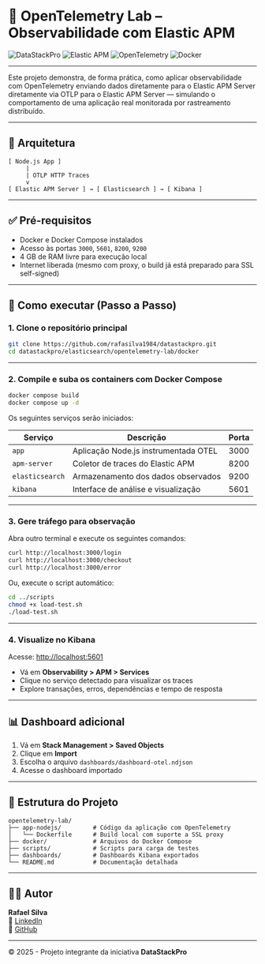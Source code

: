 
# 🚀 OpenTelemetry Lab – Observabilidade com Elastic APM

![DataStackPro](https://img.shields.io/badge/DataStackPro-Projeto%20Oficial-blue)
![Elastic APM](https://img.shields.io/badge/Elastic-APM-yellow)
![OpenTelemetry](https://img.shields.io/badge/OpenTelemetry-Instrumentation-purple)
![Docker](https://img.shields.io/badge/Docker-Compose-blue)

---

Este projeto demonstra, de forma prática, como aplicar observabilidade com OpenTelemetry enviando dados diretamente para o Elastic APM Server diretamente via OTLP para o Elastic APM Server — simulando o comportamento de uma aplicação real monitorada por rastreamento distribuído.

---

## 📌 Arquitetura

```
[ Node.js App ]
     |
     | OTLP HTTP Traces
     v
[ Elastic APM Server ] → [ Elasticsearch ] → [ Kibana ]
```

---

## ✅ Pré-requisitos

- Docker e Docker Compose instalados
- Acesso às portas `3000`, `5601`, `8200`, `9200`
- 4 GB de RAM livre para execução local
- Internet liberada (mesmo com proxy, o build já está preparado para SSL self-signed)

---

## 🧪 Como executar (Passo a Passo)

### 1. Clone o repositório principal

```bash
git clone https://github.com/rafasilva1984/datastackpro.git
cd datastackpro/elasticsearch/opentelemetry-lab/docker
```

---

### 2. Compile e suba os containers com Docker Compose

```bash
docker compose build
docker compose up -d
```

Os seguintes serviços serão iniciados:

| Serviço         | Descrição                   | Porta |
|-----------------|-----------------------------|-------|
| `app`           | Aplicação Node.js instrumentada OTEL | 3000  |
| `apm-server`    | Coletor de traces do Elastic APM     | 8200  |
| `elasticsearch` | Armazenamento dos dados observados  | 9200  |
| `kibana`        | Interface de análise e visualização | 5601  |

---

### 3. Gere tráfego para observação

Abra outro terminal e execute os seguintes comandos:

```bash
curl http://localhost:3000/login
curl http://localhost:3000/checkout
curl http://localhost:3000/error
```

Ou, execute o script automático:

```bash
cd ../scripts
chmod +x load-test.sh
./load-test.sh
```

---

### 4. Visualize no Kibana

Acesse: [http://localhost:5601](http://localhost:5601)

- Vá em **Observability > APM > Services**
- Clique no serviço detectado para visualizar os traces
- Explore transações, erros, dependências e tempo de resposta

---

## 📊 Dashboard adicional

1. Vá em **Stack Management > Saved Objects**
2. Clique em **Import**
3. Escolha o arquivo `dashboards/dashboard-otel.ndjson`
4. Acesse o dashboard importado

---

## 📁 Estrutura do Projeto

```
opentelemetry-lab/
├── app-nodejs/         # Código da aplicação com OpenTelemetry
│   └── Dockerfile      # Build local com suporte a SSL proxy
├── docker/             # Arquivos do Docker Compose
├── scripts/            # Scripts para carga de testes
├── dashboards/         # Dashboards Kibana exportados
└── README.md           # Documentação detalhada
```

---

## 🙋‍♂️ Autor

**Rafael Silva**  
🔗 [LinkedIn](http://linkedin.com/in/rafael-silva-leader-coordenador)  
🐙 [GitHub](https://github.com/rafasilva1984)

---

© 2025 - Projeto integrante da iniciativa **DataStackPro**
